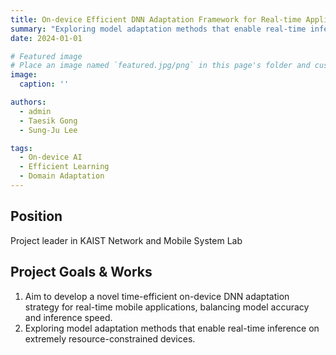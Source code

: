 ```yaml
---
title: On-device Efficient DNN Adaptation Framework for Real-time Applications
summary: "Exploring model adaptation methods that enable real-time inference on extremely resource-constrained devices"
date: 2024-01-01

# Featured image
# Place an image named `featured.jpg/png` in this page's folder and customize its options here.
image:
  caption: ''

authors:
  - admin
  - Taesik Gong
  - Sung-Ju Lee

tags:
  - On-device AI
  - Efficient Learning
  - Domain Adaptation
---
```


## Position

Project leader in KAIST Network and Mobile System Lab

## Project Goals & Works

1. Aim to develop a novel time-efficient on-device DNN adaptation strategy for real-time mobile applications, balancing model accuracy and inference speed.
2. Exploring model adaptation methods that enable real-time inference on extremely resource-constrained devices.